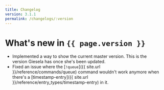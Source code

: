 ```yaml
---
title: Changelog
version: 3.1.1
permalink: /changelogs/:version
---
```

# What's new in `{{ page.version }}`

- Implemented a way to show the current master version. This is the version Giesela has once she's been updated.
- Fixed an issue where the [`!queue`]({{ site.url }}/reference/commands/queue) command wouldn't work anymore when there's a [timestamp-entry]({{ site.url }}/reference/entry_types/timestamp-entry) in it.
